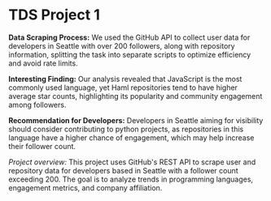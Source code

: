 # TDS Project 1

**Data Scraping Process:** We used the GitHub API to collect user data for developers in Seattle with over 200 followers, along with repository information, splitting the task into separate scripts to optimize efficiency and avoid rate limits.

**Interesting Finding:** Our analysis revealed that JavaScript is the most commonly used language, yet Haml repositories tend to have higher average star counts, highlighting its popularity and community engagement among followers.

**Recommendation for Developers:** Developers in Seattle aiming for visibility should consider contributing to python projects, as repositories in this language have a higher chance of engagement, which may help increase their follower count.

*Project overview:* This project uses GitHub's REST API to scrape user and repository data for developers based in Seattle with a follower count exceeding 200. The goal is to analyze trends in programming languages, engagement metrics, and company affiliation.
